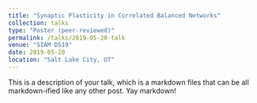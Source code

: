 ```yaml
---
title: "Synaptic Plasticity in Correlated Balanced Networks"
collection: talks
type: "Poster (peer-reviewed)"
permalink: /talks/2019-05-20-talk
venue: "SIAM DS19"
date: 2019-05-20
location: "Salt Lake City, UT"
---
```


This is a description of your talk, which is a markdown files that can be all markdown-ified like any other post. Yay markdown!
